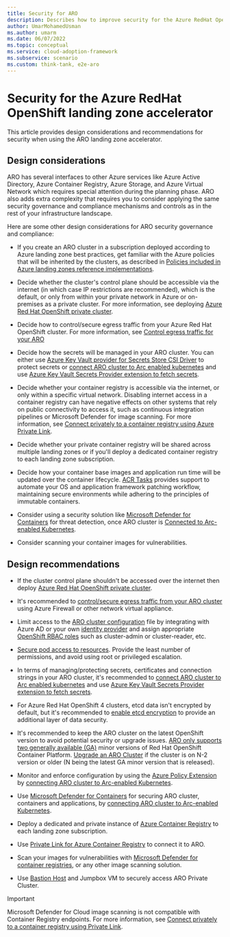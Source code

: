 ```yaml
---
title: Security for ARO
description: Describes how to improve security for the Azure RedHat OpenShift Service.
author: UmarMohamedUsman
ms.author: umarm
ms.date: 06/07/2022
ms.topic: conceptual
ms.service: cloud-adoption-framework
ms.subservice: scenario
ms.custom: think-tank, e2e-aro
---
```


# Security for the Azure RedHat OpenShift landing zone accelerator

This article provides design considerations and recommendations for security when using the ARO landing zone accelerator.

## Design considerations

ARO has several interfaces to other Azure services like Azure Active Directory, Azure Container Registry, Azure Storage, and Azure Virtual Network which requires special attention during the planning phase. ARO also adds extra complexity that requires you to consider applying the same security governance and compliance mechanisms and controls as in the rest of your infrastructure landscape.

Here are some other design considerations for ARO security governance and compliance:

- If you create an ARO cluster in a subscription deployed according to Azure landing zone best practices, get familiar with the Azure policies that will be inherited by the clusters, as described in [Policies included in Azure landing zones reference implementations](https://github.com/Azure/Enterprise-Scale/blob/main/docs/ESLZ-Policies.md).
- Decide whether the cluster's control plane should be accessible via the internet (in which case IP restrictions are recommended), which is the default, or only from within your private network in Azure or on-premises as a private cluster. For more information, see deploying [Azure Red Hat OpenShift private cluster](/azure/openshift/howto-create-private-cluster-4x).

- Decide how to control/secure egress traffic from your Azure Red Hat OpenShift cluster. For more information, see [Control egress traffic for your ARO](/azure/openshift/howto-restrict-egress)

- Decide how the secrets will be managed in your ARO cluster. You can either use [Azure Key Vault provider for Secrets Store CSI Driver](/azure/aks/csi-secrets-store-driver) to protect secrets or [connect ARO cluster to Arc enabled kubernetes](/azure/azure-arc/kubernetes/quickstart-connect-cluster) and use [Azure Key Vault Secrets Provider extension to fetch secrets](/azure/azure-arc/kubernetes/tutorial-akv-secrets-provider).
- Decide whether your container registry is accessible via the internet, or only within a specific virtual network. Disabling internet access in a container registry can have negative effects on other systems that rely on public connectivity to access it, such as continuous integration pipelines or Microsoft Defender for image scanning. For more information, see [Connect privately to a container registry using Azure Private Link](/azure/container-registry/container-registry-private-link).
- Decide whether your private container registry will be shared across multiple landing zones or if you'll deploy a dedicated container registry to each landing zone subscription.
- Decide how your container base images and application run time will be updated over the container lifecycle. [ACR Tasks](/azure/container-registry/container-registry-tasks-overview) provides support to automate your OS and application framework patching workflow, maintaining secure environments while adhering to the principles of immutable containers.
- Consider using a security solution like [Microsoft Defender for Containers](/azure/defender-for-cloud/defender-for-containers-introduction) for threat detection, once ARO cluster is [Connected to Arc-enabled Kubernetes](/azure/azure-arc/kubernetes/quickstart-connect-cluster).
- Consider scanning your container images for vulnerabilities.

## Design recommendations

- If the cluster control plane shouldn't be accessed over the internet then deploy [Azure Red Hat OpenShift private cluster](/azure/openshift/howto-create-private-cluster-4x).

- It's recommended to [control/secure egress traffic from your ARO cluster](/azure/openshift/howto-restrict-egress) using Azure Firewall or other network virtual appliance.

- Limit access to the [ARO cluster configuration](/azure/openshift/configure-azure-ad-cli) file by integrating with Azure AD or your own [identity provider](https://docs.openshift.com/container-platform/4.10/authentication/identity_providers/configuring-ldap-identity-provider.html) and assign appropriate [OpenShift RBAC roles](https://docs.openshift.com/container-platform/4.10/authentication/using-rbac.html) such as cluster-admin or cluster-reader, etc.
- [Secure pod access to resources](/azure/aks/developer-best-practices-pod-security#secure-pod-access-to-resources). Provide the least number of permissions, and avoid using root or privileged escalation.

- In terms of managing/protecting secrets, certificates and connection strings in your ARO cluster, it's recommended to [connect ARO cluster to Arc enabled kubernetes](/azure/azure-arc/kubernetes/quickstart-connect-cluster) and use [Azure Key Vault Secrets Provider extension to fetch secrets](/azure/azure-arc/kubernetes/tutorial-akv-secrets-provider).

- For Azure Red Hat OpenShift 4 clusters, etcd data isn't encrypted by default, but it's recommended to [enable etcd encryption](https://docs.openshift.com/container-platform/4.10/security/encrypting-etcd.html) to provide an additional layer of data security.
- It's recommended to keep the ARO cluster on the latest OpenShift version to avoid potential security or upgrade issues. [ARO only supports two generally available (GA)](/azure/openshift/support-lifecycle#red-hat-openshift-container-platform-version-support-policy) minor versions of Red Hat OpenShift Container Platform. [Upgrade an ARO Cluster](/azure/openshift/howto-upgrade) if the cluster is on N-2 version or older (N being the latest GA minor version that is released).
- Monitor and enforce configuration by using the [Azure Policy Extension](/azure/governance/policy/concepts/policy-for-kubernetes#install-azure-policy-extension-for-azure-arc-enabled-kubernetes) by [connecting ARO cluster to Arc-enabled Kubernetes](/azure/azure-arc/kubernetes/quickstart-connect-cluster).

- Use [Microsoft Defender for Containers](/azure/defender-for-cloud/defender-for-containers-introduction) for securing ARO cluster, containers and applications, by [connecting ARO cluster to Arc-enabled Kubernetes](/azure/azure-arc/kubernetes/quickstart-connect-cluster).

- Deploy a dedicated and private instance of [Azure Container Registry](/azure/container-registry/) to each landing zone subscription.
- Use [Private Link for Azure Container Registry](/azure/container-registry/container-registry-private-link) to connect it to ARO.
- Scan your images for vulnerabilities with [Microsoft Defender for container registries](/azure/security-center/defender-for-container-registries-introduction), or any other image scanning solution.

- Use [Bastion Host](/azure/aks/operator-best-practices-network#securely-connect-to-nodes-through-a-bastion-host) and Jumpbox VM to securely access ARO Private Cluster.

> [!IMPORTANT]
> Microsoft Defender for Cloud image scanning is not compatible with Container Registry endpoints. For more information, see [Connect privately to a container registry using Private Link](/azure/container-registry/container-registry-private-link).
